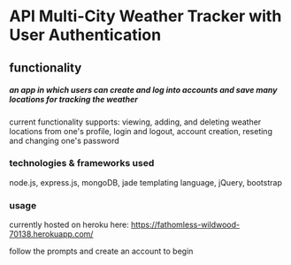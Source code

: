 # API Multi-City Weather Tracker with User Authentication 

## functionality
##### an app in which users can create and log into accounts and save many locations for tracking the weather
current functionality supports: viewing, adding, and deleting weather locations from one's profile, login and logout, account creation, reseting and changing one's password


### technologies & frameworks used
node.js, express.js, mongoDB, jade templating language, jQuery, bootstrap


### usage
currently hosted on heroku here: https://fathomless-wildwood-70138.herokuapp.com/

follow the prompts and create an account to begin

